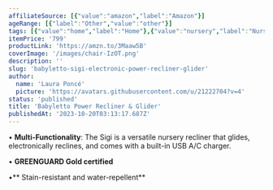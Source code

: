 ```yaml
---
affiliateSource: [{"value":"amazon","label":"Amazon"}]
ageRange: [{"label":"Other","value":"other"}]
tags: [{"value":"home","label":"Home"},{"value":"nursery","label":"Nursery"},{"value":"amazon","label":"Amazon"}]
itemPrice: '799'
productLink: 'https://amzn.to/3Maaw5B'
coverImage: '/images/chair-IzOT.png'
description: ''
slug: 'babyletto-sigi-electronic-power-recliner-glider'
author:
  name: 'Laura Poncé'
  picture: 'https://avatars.githubusercontent.com/u/21222704?v=4'
status: 'published'
title: 'Babyletto Power Recliner & Glider'
publishedAt: '2023-10-20T03:13:17.687Z'
---
```


• **Multi-Functionality**: The Sigi is a versatile nursery recliner that glides, electronically reclines, and comes with a built-in USB A/C charger.

• **GREENGUARD Gold certified**

•** Stain-resistant and water-repellent**

